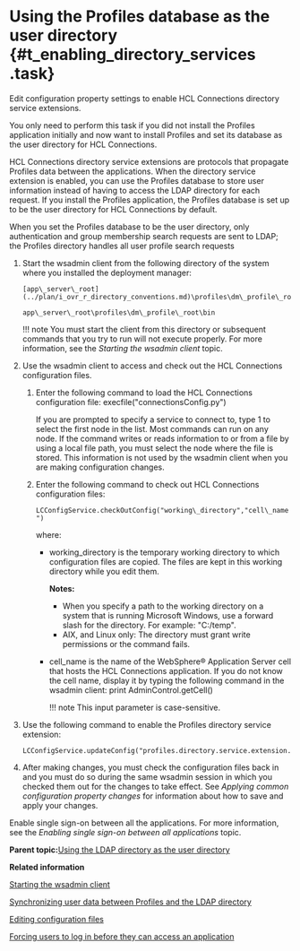 # Using the Profiles database as the user directory {#t_enabling_directory_services .task}

Edit configuration property settings to enable HCL Connections directory service extensions.

You only need to perform this task if you did not install the Profiles application initially and now want to install Profiles and set its database as the user directory for HCL Connections.

HCL Connections directory service extensions are protocols that propagate Profiles data between the applications. When the directory service extension is enabled, you can use the Profiles database to store user information instead of having to access the LDAP directory for each request. If you install the Profiles application, the Profiles database is set up to be the user directory for HCL Connections by default.

When you set the Profiles database to be the user directory, only authentication and group membership search requests are sent to LDAP; the Profiles directory handles all user profile search requests

1.  Start the wsadmin client from the following directory of the system where you installed the deployment manager:

    ```
    [app\_server\_root](../plan/i_ovr_r_directory_conventions.md)\profiles\dm\_profile\_root\bin
    ```

    ```
    app\_server\_root\profiles\dm\_profile\_root\bin
    ```

    !!! note
    You must start the client from this directory or subsequent commands that you try to run will not execute properly. For more information, see the *Starting the wsadmin client* topic.

2.  Use the wsadmin client to access and check out the HCL Connections configuration files.

    1.  Enter the following command to load the HCL Connections configuration file: execfile\("connectionsConfig.py"\)

        If you are prompted to specify a service to connect to, type 1 to select the first node in the list. Most commands can run on any node. If the command writes or reads information to or from a file by using a local file path, you must select the node where the file is stored. This information is not used by the wsadmin client when you are making configuration changes.

    2.  Enter the following command to check out HCL Connections configuration files:

        `LCConfigService.checkOutConfig("working\_directory","cell\_name")`

        where:

        -   working\_directory is the temporary working directory to which configuration files are copied. The files are kept in this working directory while you edit them.

            **Notes:**

            -   When you specify a path to the working directory on a system that is running Microsoft Windows, use a forward slash for the directory. For example: "C:/temp".
            -   AIX, and Linux only: The directory must grant write permissions or the command fails.
        -   cell\_name is the name of the WebSphere® Application Server cell that hosts the HCL Connections application. If you do not know the cell name, display it by typing the following command in the wsadmin client: print AdminControl.getCell\(\)

            !!! note
    This input parameter is case-sensitive.

3.  Use the following command to enable the Profiles directory service extension:

    ```
    LCConfigService.updateConfig("profiles.directory.service.extension.enabled","true")
    ```

4.  After making changes, you must check the configuration files back in and you must do so during the same wsadmin session in which you checked them out for the changes to take effect. See *Applying common configuration property changes* for information about how to save and apply your changes.


Enable single sign-on between all the applications. For more information, see the *Enabling single sign-on between all applications* topic.

**Parent topic:**[Using the LDAP directory as the user directory](../admin/t_admin_common_disabling_directory_services.md)

**Related information**  


[Starting the wsadmin client](../admin/t_admin_wsadmin_starting.md)

[Synchronizing user data between Profiles and the LDAP directory](../admin/t_admin_profiles_sync_dbs.md)

[Editing configuration files](../admin/t_admin_common_checkout_config_file.md)

[Forcing users to log in before they can access an application](../secure/t_admin_common_force_authentication.md)

